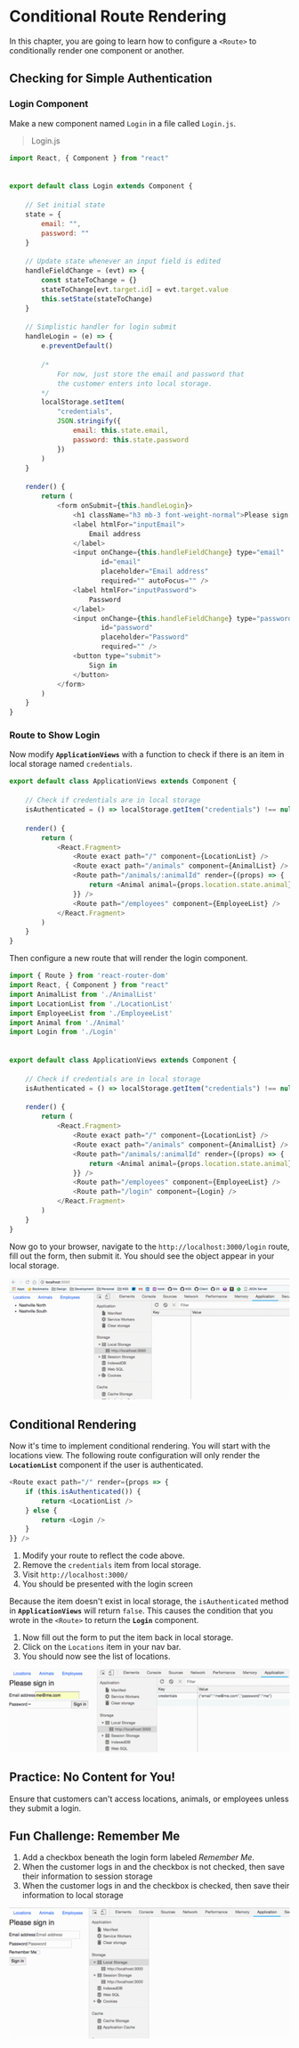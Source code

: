 # Conditional Route Rendering

In this chapter, you are going to learn how to configure a `<Route>` to conditionally render one component or another.

## Checking for Simple Authentication

### Login Component

Make a new component named `Login` in a file called `Login.js`.

> Login.js

```js
import React, { Component } from "react"


export default class Login extends Component {

    // Set initial state
    state = {
        email: "",
        password: ""
    }

    // Update state whenever an input field is edited
    handleFieldChange = (evt) => {
        const stateToChange = {}
        stateToChange[evt.target.id] = evt.target.value
        this.setState(stateToChange)
    }

    // Simplistic handler for login submit
    handleLogin = (e) => {
        e.preventDefault()

        /*
            For now, just store the email and password that
            the customer enters into local storage.
        */
        localStorage.setItem(
            "credentials",
            JSON.stringify({
                email: this.state.email,
                password: this.state.password
            })
        )
    }

    render() {
        return (
            <form onSubmit={this.handleLogin}>
                <h1 className="h3 mb-3 font-weight-normal">Please sign in</h1>
                <label htmlFor="inputEmail">
                    Email address
                </label>
                <input onChange={this.handleFieldChange} type="email"
                       id="email"
                       placeholder="Email address"
                       required="" autoFocus="" />
                <label htmlFor="inputPassword">
                    Password
                </label>
                <input onChange={this.handleFieldChange} type="password"
                       id="password"
                       placeholder="Password"
                       required="" />
                <button type="submit">
                    Sign in
                </button>
            </form>
        )
    }
}
```

### Route to Show Login

Now modify **`ApplicationViews`** with a function to check if there is an item in local storage named `credentials`.

```js
export default class ApplicationViews extends Component {

    // Check if credentials are in local storage
    isAuthenticated = () => localStorage.getItem("credentials") !== null

    render() {
        return (
            <React.Fragment>
                <Route exact path="/" component={LocationList} />
                <Route exact path="/animals" component={AnimalList} />
                <Route path="/animals/:animalId" render={(props) => {
                    return <Animal animal={props.location.state.animal} />
                }} />
                <Route path="/employees" component={EmployeeList} />
            </React.Fragment>
        )
    }
}
```

Then configure a new route that will render the login component.

```js
import { Route } from 'react-router-dom'
import React, { Component } from "react"
import AnimalList from './AnimalList'
import LocationList from './LocationList'
import EmployeeList from './EmployeeList'
import Animal from './Animal'
import Login from './Login'


export default class ApplicationViews extends Component {

    // Check if credentials are in local storage
    isAuthenticated = () => localStorage.getItem("credentials") !== null

    render() {
        return (
            <React.Fragment>
                <Route exact path="/" component={LocationList} />
                <Route exact path="/animals" component={AnimalList} />
                <Route path="/animals/:animalId" render={(props) => {
                    return <Animal animal={props.location.state.animal} />
                }} />
                <Route path="/employees" component={EmployeeList} />
                <Route path="/login" component={Login} />
            </React.Fragment>
        )
    }
}
```

Now go to your browser, navigate to the `http://localhost:3000/login` route, fill out the form, then submit it. You should see the object appear in your local storage.

![simple login](./images/alRdBjtuxG.gif)

## Conditional Rendering

Now it's time to implement conditional rendering. You will start with the locations view. The following route configuration will only render the **`LocationList`** component if the user is authenticated.

```js
<Route exact path="/" render={props => {
    if (this.isAuthenticated()) {
        return <LocationList />
    } else {
        return <Login />
    }
}} />
```

1. Modify your route to reflect the code above.
1. Remove the `credentials` item from local storage.
1. Visit `http://localhost:3000/`
1. You should be presented with the login screen

Because the item doesn't exist in local storage, the `isAuthenticated` method in **`ApplicationViews`** will return `false`. This causes the condition that you wrote in the `<Route>` to return the **`Login`** component.

1. Now fill out the form to put the item back in local storage.
1. Click on the `Locations` item in your nav bar.
1. You should now see the list of locations.

![working conditional routing](./images/QOp49FZqpq.gif)

## Practice: No Content for You!

Ensure that customers can't access locations, animals, or employees unless they submit a login.

## Fun Challenge: Remember Me

1. Add a checkbox beneath the login form labeled _Remember Me_.
1. When the customer logs in and the checkbox is not checked, then save their information to session storage
1. When the customer logs in and the checkbox is checked, then save their information to local storage

![session versus local](./images/WwftJ1Ds2R.gif)
